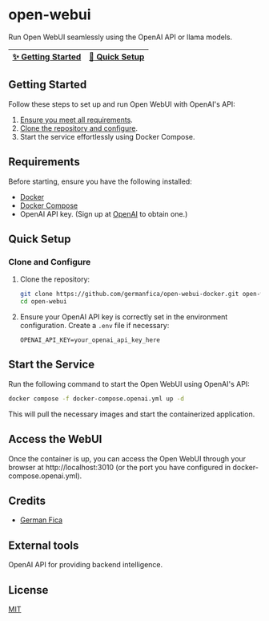 # open-webui

Run Open WebUI seamlessly using the OpenAI API or llama models.

| [:sparkles: Getting Started](#getting-started) | [:rocket: Quick Setup](#quick-setup) |
| ----------------- | ----------- |

## Getting Started
Follow these steps to set up and run Open WebUI with OpenAI's API:
1. [Ensure you meet all requirements](#requirements).
2. [Clone the repository and configure](#clone-and-configure).
3. Start the service effortlessly using Docker Compose.

## Requirements
Before starting, ensure you have the following installed:
- [Docker](https://www.docker.com/)
- [Docker Compose](https://docs.docker.com/compose/)
- OpenAI API key. (Sign up at [OpenAI](https://platform.openai.com/api-keys) to obtain one.)

## Quick Setup
### Clone and Configure
1. Clone the repository:
   ```bash
   git clone https://github.com/germanfica/open-webui-docker.git open-webui
   cd open-webui
   ```
2. Ensure your OpenAI API key is correctly set in the environment configuration. Create a `.env` file if necessary:

   ```env
   OPENAI_API_KEY=your_openai_api_key_here
   ```

## Start the Service

Run the following command to start the Open WebUI using OpenAI's API:

```bash
docker compose -f docker-compose.openai.yml up -d
```

This will pull the necessary images and start the containerized application.

## Access the WebUI

Once the container is up, you can access the Open WebUI through your browser at http://localhost:3010 (or the port you have configured in docker-compose.openai.yml).

## Credits
- [German Fica](https://germanfica.com/)

## External tools
OpenAI API for providing backend intelligence.

## License
[MIT](https://opensource.org/licenses/MIT)
